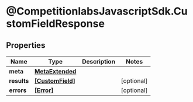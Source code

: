 # @CompetitionlabsJavascriptSdk.CustomFieldResponse

## Properties

Name | Type | Description | Notes
------------ | ------------- | ------------- | -------------
**meta** | [**MetaExtended**](docs/MetaExtended.md) |  | 
**results** | [**[CustomField]**](docs/CustomField.md) |  | [optional] 
**errors** | [**[Error]**](docs/Error.md) |  | [optional] 


